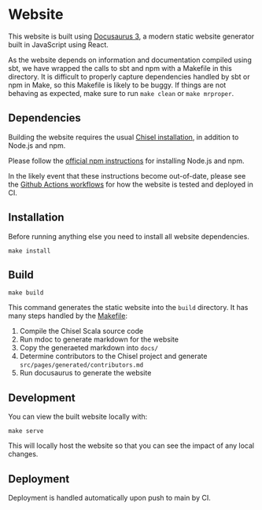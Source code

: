 # Website

This website is built using [Docusaurus 3](https://docusaurus.io/), a modern static website generator built in JavaScript using React.

As the website depends on information and documentation compiled using sbt, we have wrapped the calls to sbt and npm with a Makefile in this directory.
It is difficult to properly capture dependencies handled by sbt or npm in Make, so this Makefile is likely to be buggy.
If things are not behaving as expected, make sure to run `make clean` or `make mrproper`.


## Dependencies

Building the website requires the usual [Chisel installation](https://www.chisel-lang.org/docs/installation), in addition to Node.js and npm.

Please follow the [official npm instructions](https://docs.npmjs.com/downloading-and-installing-node-js-and-npm) for installing Node.js and npm.

In the likely event that these instructions become out-of-date, please see the [Github Actions workflows](../.github/workflows) for how the website is tested and deployed in CI.

## Installation

Before running anything else you need to install all website dependencies.

```
make install
```

## Build

```
make build
```

This command generates the static website into the `build` directory.
It has many steps handled by the [Makefile](./Makefile):

1. Compile the Chisel Scala source code
2. Run mdoc to generate markdown for the website
3. Copy the generaeted markdown into `docs/`
4. Determine contributors to the Chisel project and generate `src/pages/generated/contributors.md`
5. Run docusaurus to generate the website

## Development

You can view the built website locally with:

```
make serve
```

This will locally host the website so that you can see the impact of any local changes.

## Deployment

Deployment is handled automatically upon push to main by CI.

